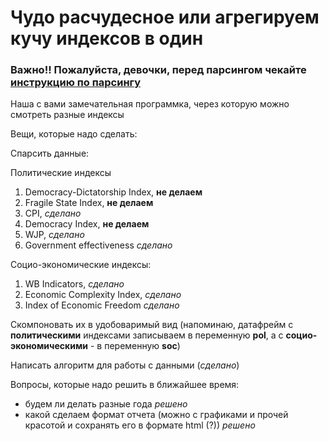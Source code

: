 # Чудо расчудесное или агрегируем кучу индексов в один

### Важно!! Пожалуйста, девочки, перед парсингом чекайте [инструкцию по парсингу](https://github.com/thedrownedbunny/chudo_raschudesnoe/blob/main/%D0%9F%D0%B0%D1%80%D1%81%D0%B8%D0%BD%D0%B3%20%D0%B8%D0%BD%D1%81%D1%82%D1%80%D0%B0%D0%BA%D1%88%D0%B0%D0%BD.md)

Наша с вами замечательная программка, через которую можно смотреть разные индексы

Вещи, которые надо сделать:

Cпарсить данные:

Политические индексы
  1. Democracy-Dictatorship Index, **не делаем**
  2. Fragile State Index, **не делаем**
  3. CPI, *сделано*
  4. Democracy Index, **не делаем**
  5. WJP, *сделано*
  6. Government effectiveness *сделано*

Социо-экономические индексы:
  1. WB Indicators, *сделано*
  2. Economic Complexity Index, *сделано*
  3. Index of Economic Freedom *сделано*

Скомпоновать их в удобоваримый вид (напоминаю, датафрейм с **политическими** индексами записываем в переменную **pol**, а с **социо-экономическими** - в переменную **soc**)

Написать алгоритм для работы с данными (*сделано*)

Вопросы, которые надо решить в ближайшее время:
* будем ли делать разные года *решено*
* какой сделаем формат отчета (можно с графиками и прочей красотой и сохранять его в формате html (?)) *решено*
